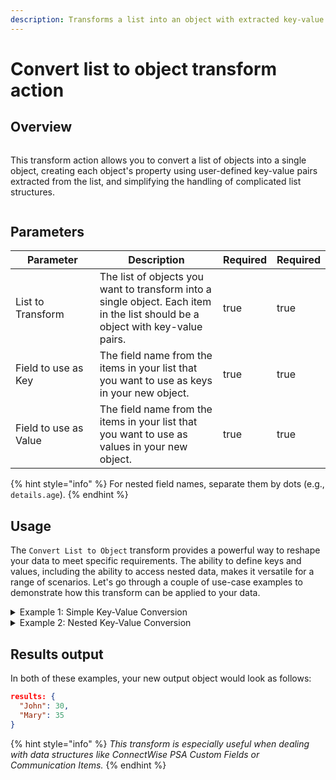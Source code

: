 ```yaml
---
description: Transforms a list into an object with extracted key-value pairs.
---
```


# Convert list to object transform action

## Overview

<figure><img src="../../../../.gitbook/assets/Screenshot 2025-03-28 at 11.26.59 AM.png" alt=""><figcaption></figcaption></figure>

This transform action allows you to convert a list of objects into a single object, creating each object's property using user-defined key-value pairs extracted from the list, and simplifying the handling of complicated list structures.

<figure><img src="../../../../.gitbook/assets/Screenshot 2025-03-24 at 10.54.26 AM.png" alt=""><figcaption></figcaption></figure>

## Parameters

<table><thead><tr><th width="217">Parameter</th><th width="417.3333333333333">Description</th><th data-type="checkbox">Required</th><th data-hidden data-type="checkbox">Required</th></tr></thead><tbody><tr><td>List to Transform</td><td>The list of objects you want to transform into a single object. Each item in the list should be a object with key-value pairs.</td><td>true</td><td>true</td></tr><tr><td>Field to use as Key</td><td>The field name from the items in your list that you want to use as keys in your new object.</td><td>true</td><td>true</td></tr><tr><td>Field to use as Value</td><td>The field name from the items in your list that you want to use as values in your new object.</td><td>true</td><td>true</td></tr></tbody></table>

{% hint style="info" %}
For nested field names, separate them by dots (e.g., `details.age`).
{% endhint %}

## Usage

The `Convert List to Object` transform provides a powerful way to reshape your data to meet specific requirements. The ability to define keys and values, including the ability to access nested data, makes it versatile for a range of scenarios. Let's go through a couple of use-case examples to demonstrate how this transform can be applied to your data.

<details>

<summary>Example 1: Simple Key-Value Conversion</summary>

Let's assume we have this list of objects called `mylist`:

```json
mylist: [
  {
    name: "John",
    age: 30,
    hobbies: ["golf", "reading"],
  },
  {
    name: "Mary",
    age: 35,
    hobbies: ["cooking", "music"],
  },
]
```

**Action Parameters:**

We want to create a new object where the keys are the `name` field and the values are the `age` field. We would use the following parameters:

```json
key_field: name
value_field: age
```

**Jinja2 Equivalent:**

```jinja2
{% set new_object = {} %}
{% for item in mylist %}
  {% set _ = new_object.update({item['name']: item['age']}) %}
{% endfor %}


```

</details>

<details>

<summary>Example 2: Nested Key-Value Conversion</summary>

Now, let's consider a list of objects where some fields are nested:

```json
mylist: [
  {
    name: "John",
    details: {
      age: 30,
      occupation: "Engineer"
    },
    hobbies: ["golf", "reading"],
  },
  {
    name: "Mary",
    details: {
      age: 35,
      occupation: "Doctor"
    },
    hobbies: ["cooking", "music"],
  },
]
```

**Action Parameters:**

In this case, the `age` field is nested under the `details` object. So, to create an object where the keys are the `name` field and the values are the `age` field nested under `details`, we would use the following parameters:

```json
key_field: name
value_field: details.age
```

**Jinja2 Equivalent:**

```jinja2
{% set new_object = {} %}
{% for item in mylist %}
  {% set _ = new_object.update({item['name']: item['details']['age']}) %}
{% endfor %}


```

</details>

## Results output

In both of these examples, your new output object would look as follows:

```json
results: {
  "John": 30,
  "Mary": 35
}
```

{% hint style="info" %}
_This transform is especially useful when dealing with data structures like ConnectWise PSA Custom Fields or Communication Items._
{% endhint %}
